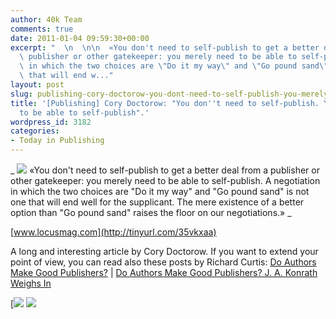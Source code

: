 ```yaml
---
author: 40k Team
comments: true
date: 2011-01-04 09:59:30+00:00
excerpt: "  \n  \n\n  «You don't need to self-publish to get a better deal from a\
  \ publisher or other gatekeeper: you merely need to be able to self-publish. A negotiation\
  \ in which the two choices are \"Do it my way\" and \"Go pound sand\" is not one\
  \ that will end w..."
layout: post
slug: publishing-cory-doctorow-you-dont-need-to-self-publish-you-merely-need-to-be-able-to-self-publish
title: '[Publishing] Cory Doctorow: "You don''t need to self-publish. You merely need
  to be able to self-publish".'
wordpress_id: 3182
categories:
- Today in Publishing
---
```


 


  _
![](http://www.40kbooks.com/wp-content/uploads/quote1.jpg)
  «You don't need to self-publish to get a better deal from a publisher or other gatekeeper: you merely need to be able to self-publish. A negotiation in which the two choices are "Do it my way" and "Go pound sand" is not one that will end well for the supplicant. The mere existence of a better option than "Go pound sand" raises the floor on our negotiations.»
_  

[www.locusmag.com](http://tinyurl.com/35vkxaa)






A long and interesting article by Cory Doctorow. If you want to extend your point of view, you can read also these posts by Richard Curtis: [Do Authors Make Good Publishers?](http://ereads.com/2011/01/do-authors-make-good-publishers.html) | [Do Authors Make Good Publishers? J. A. Konrath Weighs In](http://ereads.com/2011/01/do-authors-make-good-publishers-j-a-konrath-weighs-in.html)





[![](http://www.bookcafe.net/filtr/t1.png)
[![](http://www.bookcafe.net/filtr/f1.png)](http://www.facebook.com/pages/40k/122586614419616)


 
    
